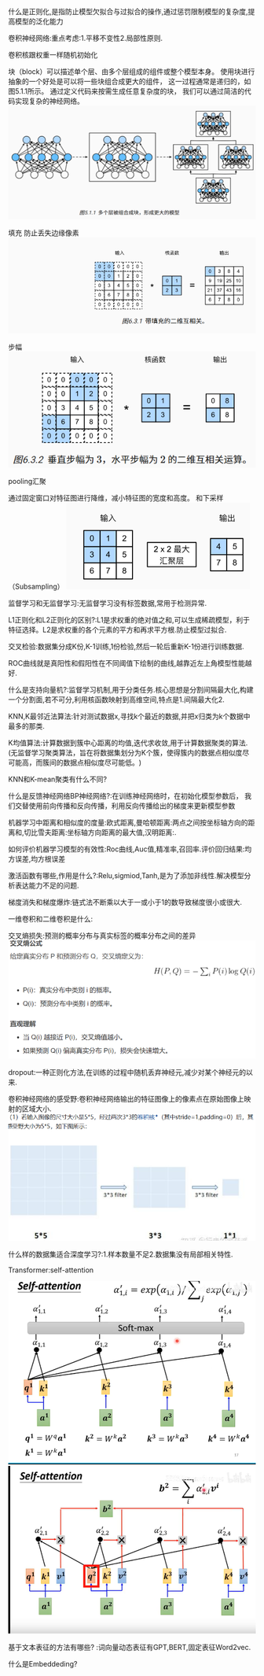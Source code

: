 什么是正则化,是指防止模型欠拟合与过拟合的操作,通过惩罚限制模型的复杂度,提高模型的泛化能力

卷积神经网络:重点考虑:1.平移不变性2.局部性原则.

卷积核跟权重一样随机初始化

块（block）可以描述单个层、由多个层组成的组件或整个模型本身。 使用块进行抽象的一个好处是可以将一些块组合成更大的组件， 这一过程通常是递归的，如 图5.1.1所示。 通过定义代码来按需生成任意复杂度的块， 我们可以通过简洁的代码实现复杂的神经网络。
![picture 0](../images/f20ddcc64f2fee37bda290869ff21757138760682269ddcffd2c48f57bfc7954.png)  

填充
防止丢失边缘像素
![picture 1](../images/56c8c9c8b1361cb54ead5955e6c7bc6ec54cff949d56bc7144e8799ba71c0648.png)  

步幅
![picture 2](../images/ee0f0efa12e2b6b171de5d7874295400f74045c77e975fa021e16cfe255676a9.png)  

pooling汇聚


通过固定窗口对特征图进行降维，减小特征图的宽度和高度。 和下采样（Subsampling）
![picture 3](../images/a4a3751d30eefeda6e9f4547bfc442b7aa3fa7e8b569d6bea7f6b4bc7f412050.png)  

监督学习和无监督学习:无监督学习没有标签数据,常用于检测异常.

L1正则化和L2正则化的区别?:L1是求权重的绝对值之和,可以生成稀疏模型，利于特征选择。L2是求权重的各个元素的平方和再求平方根.防止模型过拟合.

交叉检验:数据集分成K份,K-1训练,1份检验,然后一轮后重新K-1份进行训练数据.

ROC曲线就是真阳性和假阳性在不同阈值下绘制的曲线,越靠近左上角模型性能越好.

什么是支持向量机?:监督学习机制,用于分类任务.核心思想是分割间隔最大化,构建一个分割面,若不可分,利用核函数映射到高维空间,特点是1.间隔最大化2.

KNN,K最邻近法算法:针对测试数据x,寻找k个最近的数据,并把x归类为k个数据中最多的那类.

K均值算法:计算数据到簇中心距离的均值,迭代求收敛,用于计算数据聚类的算法.(无监督学习聚类算法，旨在将数据集划分为K个簇，使得簇内的数据点相似度尽可能高，而簇间的数据点相似度尽可能低。​)

KNN和K-mean聚类有什么不同?

什么是反馈神经网络BP神经网络?:在训练神经网络时，在初始化模型参数后， 我们交替使用前向传播和反向传播，利用反向传播给出的梯度来更新模型参数

机器学习中距离和相似度的度量:欧式距离,曼哈顿距离:两点之间按坐标轴方向的距离和,切比雪夫距离:坐标轴方向距离的最大值,汉明距离:.

如何评价机器学习模型的有效性:Roc曲线,Auc值,精准率,召回率.评价回归结果:均方误差,均方根误差

激活函数有哪些,作用是什么?:Relu,sigmiod,Tanh,是为了添加非线性.解决模型分析表达能力不足的问题.

梯度消失和梯度爆炸:链式法不断乘以大于一或小于1的数导致梯度很小或很大.

一维卷积和二维卷积是什么:

交叉熵损失:预测的概率分布与真实标签的概率分布之间的差异
![picture 4](../images/0ab3056817e1b573dcec06c98aa6a3fd5c3553424d402bdc9da13c8dcaac52d2.png)  

dropout:一种正则化方法,在训练的过程中随机丢弃神经元,减少对某个神经元的以来.

卷积神经网络的感受野:卷积神经网络输出的特征图像上的像素点在原始图像上映射的区域大小.
![picture 5](../images/2fc6214a50197396397cab72383dcef8b383a5d12021aec9b0615ba713394a0a.png)  

什么样的数据集适合深度学习?:1.样本数量不足2.数据集没有局部相关特性.

Transformer:self-attention

![picture 6](../images/5cb3c766de91d0b8ec07c36bd9240c8d158e8e8704e54dbe8418cb44cd48324c.png)  
![picture 7](../images/dfe8b291646f64303a454dbcac9b98365578811963d74845d3316f3b1ad073f0.png)  


基于文本表征的方法有哪些? :词向量动态表征有GPT,BERT,固定表征Word2vec.

什么是Embeddeding?




